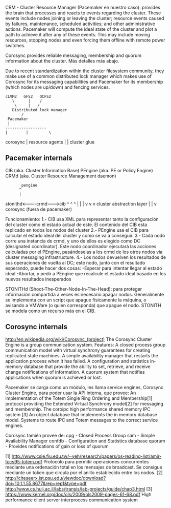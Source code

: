 CRM - Cluster Resource Manager (Pacemaker en nuestro caso): provides the brain that processes and reacts to events regarding the cluster. These events include nodes joining or leaving the cluster; resource events caused by failures, maintenance, scheduled activities; and other administrative actions. Pacemaker will compute the ideal state of the cluster and plot a path to achieve it after any of these events. This may include moving resources, stopping nodes and even forcing them offline with remote power switches.

Corosync provides reliable messaging, membership and quorum information about the cluster.
Más detalles más abajo.

Due to recent standardization within the cluster filesystem community, they make use of a common distributed lock manager which makes use of Corosync for its messaging capabilities and Pacemaker for its membership (which nodes are up/down) and fencing services.

	cLVM2	GFS2   OCFS2
	   \      |    /
	    \     |   /
       Distributed lock manager
           /
     Pacemaker
	 |
    ------------------
    |        |         \
 corosync    |      resource agents
             |        |
            cluster glue



## Pacemaker internals ##
CIB (aka. Cluster Information Base)
PEngine (aka. PE or Policy Engine)
CRMd (aka. Cluster Resource Management daemon)

           pengine
	      ^
	      |
stonithd<----crmd--->cib
    ^          ^      ^
    |          |      |
    v          v      v
 cluster abstraction layer
               |
	       |
	       v
	   corosync (fuera de pacemaker)

Funcionamiento:
1.- CIB usa XML para representar tanto la configuración del cluster como el estado actual de este.
    El contenido del CIB esta replicado en todos los nodos del cluster
2.- PEngine usa el CIB para calcular el estado ideal del cluster y como se va a conseguir.
3.- Cada nodo corre una instancia de crmd, y uno de ellos es elegido como DC (designated coordinator).
    Este nodo coordinador ejecutará las acciones calculadas por el PEngine, pasándoselas a los crmd de los otros nodos via cluster messaging infrastructure.
4.- Los nodos devuelven los resultados de sus operaciones de vuelta al DC; este nodo, junto con el resultado esperando, puede hacer dos cosas:
	-Esperar para intentar llegar al estado ideal
	-Abortar, y pedir a PEngine que recalcule el estado ideal basado en los nuevos resultados inesperados

STONITHd (Shoot-The-Other-Node-In-The-Head): para proteger información compartida a veces es necesario apagar nodos.
Generalmente se implementa con un script que apague físicamente la máquina, o avisando a VMWare (o quien corresponda) que apague el nodo.
STONITH se modela como un recurso más en el CIB.


## Corosync internals ##
http://en.wikipedia.org/wiki/Corosync_(project)
The Corosync Cluster Engine is a group communication system.
Features:
  A closed process group communication model with virtual synchrony guarantees for creating replicated state machines.
  A simple availability manager that restarts the application process when it has failed.
  A configuration and statistics in-memory database that provide the ability to set, retrieve, and receive change notifications of information.
  A quorum system that notifies applications when quorum is achieved or lost.
 
Pacemaker se carga como un módulo, les llama service engines, Corosync Cluster Engine, para poder usar la API interna, que provee:
  An implementation of the Totem Single Ring Ordering and Membership[1] protocol providing the Extended Virtual Synchrony model[2] for messaging and membership.
  The coroipc high performance shared memory IPC system.[3]
  An object database that implements the in memory database model.
  Systems to route IPC and Totem messages to the correct service engines.

Corosync tamién provee de:
  cpg - Closed Process Group
  sam - Simple Availability Manager
  confdb - Configuration and Statistics database
  quorum - Provides notifications of gain or loss of quorum

[1] http://www.csie.fju.edu.tw/~yeh/research/papers/os-reading-list/amir-tocs95-totem.pdf
    Protocolo para permitir operaciones concurrentes mediante una ordenación total en los mensajes de broadcast.
    Se consigue mediante un token que circula por el anillo establecido entre los nodos.
[2] http://citeseerx.ist.psu.edu/viewdoc/download?doi=10.1.1.55.8677&rep=rep1&type=pdf
    http://www.cs.huji.ac.il/labs/transis/lab-projects/guide/chap3.html
[3] https://www.kernel.org/doc/ols/2009/ols2009-pages-61-68.pdf
    High performance client server interprocess communication system
